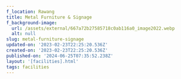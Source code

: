 ```yaml
---
f_location: Rawang
title: Metal Furniture & Signage
f_background-image:
  url: /assets/external/667a72b27585718c0ab116a0_image2022.webp
  alt: null
slug: metal-furniture-signage
updated-on: '2023-02-23T22:25:20.536Z'
created-on: '2023-02-23T22:25:20.536Z'
published-on: '2024-06-25T07:35:52.238Z'
layout: '[facilities].html'
tags: facilities
---
```



